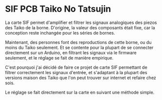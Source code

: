 # SIF PCB Taiko No Tatsujin
La carte SIF permet d'amplifier et filtrer les signaux analogiques des piezos des Taiko de la borne. D'origine, la valeur des composants était fixe, car la conception reste inchangée pour les séries de bornes.

Maintenant, des personnes font des reproductions de cette borne, ou du moins du Taiko seulement. Et se contente pour la plupart de se connecter directement sur un Arduino, en filtrant les signaux via le firmware seulement, et le réglage se fait de manière empirique.

C'est pourquoi j'ai décidé de faire ce projet de carte SIF permettant de filtrer correctement les signaux d'entrée, et s'adaptant à la plupart des versions maison des Taiko que l'on peut trouver sur internet et refaire chez sois.

Le réglage se fait directement sur la carte en suivant une méthode simple.
